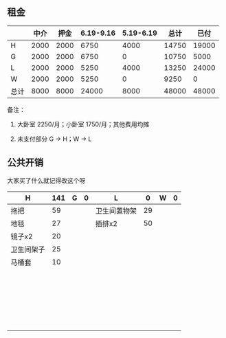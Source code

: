 ## 租金

|      | 中介 | 押金 | 6.19-9.16 | 5.19-6.19 | 总计  | 已付  |
| ---- | ---- | ---- | --------- | --------- | ----- | ----- |
| H    | 2000 | 2000 | 6750      | 4000      | 14750 | 19000 |
| G    | 2000 | 2000 | 6750      | 0         | 10750 | 5000  |
| L    | 2000 | 2000 | 5250      | 4000      | 13250 | 24000 |
| W    | 2000 | 2000 | 5250      | 0         | 9250  | 0     |
| 总计 | 8000 | 8000 | 24000     | 8000      | 48000 | 48000 |

备注：

1. 大卧室 2250/月；小卧室 1750/月；其他费用均摊

2. 未支付部分 G → H；W → L



## 公共开销

大家买了什么就记得改这个呀

| H          | 141  | G    | 0    | L    | 0    | W    | 0    |
| ---------- | ---- | ---- | ---- | ---- | ---- | ---- | ---- |
| 拖把       | 59   |      |      | 卫生间置物架     | 29     |      |      |
| 地毯       | 27   |      |      | 插排x2     | 50     |      |      |
| 镜子x2       | 20   |      |      |      |      |      |      |
| 卫生间架子 | 25   |      |      |      |      |      |      |
| 马桶套     | 10   |      |      |      |      |      |      |
|            |      |      |      |      |      |      |      |
|            |      |      |      |      |      |      |      |
|            |      |      |      |      |      |      |      |
|            |      |      |      |      |      |      |      |
|            |      |      |      |      |      |      |      |
|            |      |      |      |      |      |      |      |
|            |      |      |      |      |      |      |      |
|            |      |      |      |      |      |      |      |
|            |      |      |      |      |      |      |      |
|            |      |      |      |      |      |      |      |
|            |      |      |      |      |      |      |      |
|            |      |      |      |      |      |      |      |
|            |      |      |      |      |      |      |      |
|            |      |      |      |      |      |      |      |
|            |      |      |      |      |      |      |      |
|            |      |      |      |      |      |      |      |
|            |      |      |      |      |      |      |      |
|            |      |      |      |      |      |      |      |
|            |      |      |      |      |      |      |      |
|            |      |      |      |      |      |      |      |
|            |      |      |      |      |      |      |      |
|            |      |      |      |      |      |      |      |
|            |      |      |      |      |      |      |      |
|            |      |      |      |      |      |      |      |
